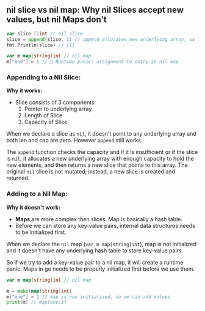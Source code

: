 ## nil slice vs nil map: Why nil Slices accept new values, but nil Maps don't

```go
var slice []int // nil slice
slice = append(slice, 1) // append allocates new underlying array, so it works
fmt.Println(slice) // [1]

var m map[string]int // nil map
m["one"] = 1 // 🚨 Runtime panic: assignment to entry in nil map
```

### Appending to a Nil Slice:

**Why it works:**

- Slice consists of 3 components
  1.  Pointer to underlying array
  2.  Length of Slice
  3.  Capacity of Slice

When we declare a slice as `nil`, it doesn't point to any underlying array and both len and cap are zero. However `append` still works.

The `append` function checks the capacity and if it is insufficient or if the slice is `nil`, it allocates a new underlying array with enough capacity to hold the new elements, and then returns a new slice that points to this array. The original `nil` slice is not mutated; instead, a new slice is created and returned.

### Adding to a Nil Map:

**Why it doesn't work:**

- **Maps** are more complex then slices. Map is basically a hash table.
- Before we can store any key-value pairs, internal data structures needs to be initialized first.

When we declare the `nil` map (`var m map[string]int`), map is not initialized and it doesn't have any underlying hash table to store key-value pairs.

So if we try to add a key-value pair to a nil map, it will create a runtime panic. Maps in go needs to be properly initialized first before we use them.

```go
var m map[string]int // nil map

m = make(map[string]int)
m["one"] = 1 // map is now initialized, so we can add values
print(m) // map[one:1]
```
